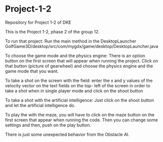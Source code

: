 # Project-1-2
Repository for Project 1-2 of DKE

This is the Project 1-2, phase 2 of the group 12.

To run that project:
  Run the main method in the DesktopLauncher
  GolfGame3D/desktop/src/com/mygdx/game/desktop/DesktopLauncher.java
  
To choose the game mode and the physics engine:
  There is an option button on the first screen that will appear when running the project.
  Click on that button (picture of gearwheel) and choose the physics engine and the game mode that you want.
  
To take a shot on the screen with the field:
  enter the x and y values  of the velocity vector on the text fields on the top- left of the screen in order to take a shot when in single 
  player mode and click on the shoot button

To take a shot with the artificial intelligence:
  Just click on the shoot button and let the artificial intelligence do.
  
To play the with the maze, you will have to click on the maze button on the first screen that appear when running the code. Then you can change some settings and then, push on the play button.

There is just some unexpected behavior from the Obstacle AI.
